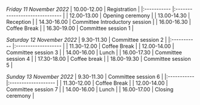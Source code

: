 _Friday 11 November 2022_
| 10.00-12.00 | Registration                   |
|:----------- |:------------------------------ |
| 12.00-13.00 | Opening ceremony               |
| 13.00-14.30 | Reception                      |
| 14.30-16.00 | Committee Introductory session |
| 16.00-16.30 | Coffee Break                   | 
| 16.30-19.00 | Committee session 1            |


_Saturday 12 November 2022_
| 9.30-11.30  | Committee session 2 |
|:----------- |:------------------- |
| 11.30-12.00 | Coffee Break        |
| 12.00-14.00 | Committee session 3 |
| 14.00-16.00 | Lunch               | 
| 16.00-17.30 | Committee session 4 |
| 17.30-18.00 | Coffee break        |
| 18.00-19.30 | Committee session 5 |


_Sunday 13 November 2022_
| 9.30-11.30  | Committee session 6 |
|:----------- |:------------------- |
| 11.30-12.00 | Coffee Break        |
| 12.00-14.00 | Committee session 7 | 
| 14.00-16.00 | Lunch               |
| 16.00-17.00 | Closing ceremony    |


